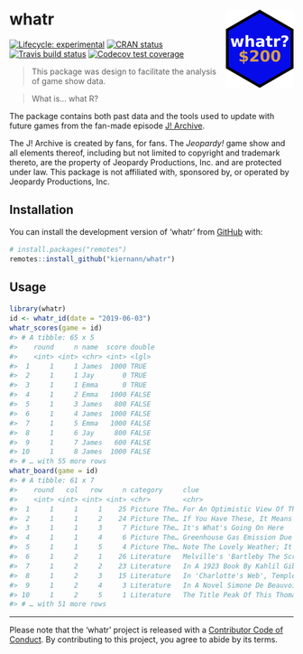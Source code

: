 
<!-- README.md is generated from README.Rmd. Please edit that file -->

# whatr <img src='man/figures/logo.png' align="right" height="139" />

<!-- badges: start -->

[![Lifecycle:
experimental](https://img.shields.io/badge/lifecycle-experimental-orange.svg)](https://www.tidyverse.org/lifecycle/#experimental)
[![CRAN
status](https://www.r-pkg.org/badges/version/whatr)](https://CRAN.R-project.org/package=whatr)
[![Travis build
status](https://travis-ci.org/kiernann/whatr.svg?branch=master)](https://travis-ci.org/kiernann/whatr)
[![Codecov test
coverage](https://codecov.io/gh/kiernann/whatr/branch/master/graph/badge.svg)](https://codecov.io/gh/kiernann/whatr?branch=master')
<!-- badges: end -->

> This package was design to facilitate the analysis of game show data.

> What is… what R?

The package contains both past data and the tools used to update with
future games from the fan-made episode [J\!
Archive](http://j-archive.com/).

The J\! Archive is created by fans, for fans. The *Jeopardy\!* game show
and all elements thereof, including but not limited to copyright and
trademark thereto, are the property of Jeopardy Productions, Inc. and
are protected under law. This package is not affiliated with, sponsored
by, or operated by Jeopardy Productions, Inc.

## Installation

You can install the development version of ‘whatr’ from
[GitHub](https://github.com/kiernann/whatr) with:

``` r
# install.packages("remotes")
remotes::install_github("kiernann/whatr")
```

## Usage

``` r
library(whatr)
id <- whatr_id(date = "2019-06-03")
whatr_scores(game = id)
#> # A tibble: 65 x 5
#>    round     n name  score double
#>    <int> <int> <chr> <int> <lgl> 
#>  1     1     1 James  1000 TRUE  
#>  2     1     1 Jay       0 TRUE  
#>  3     1     1 Emma      0 TRUE  
#>  4     1     2 Emma   1000 FALSE 
#>  5     1     3 James   800 FALSE 
#>  6     1     4 James  1000 FALSE 
#>  7     1     5 Emma   1000 FALSE 
#>  8     1     6 Jay     800 FALSE 
#>  9     1     7 James   600 FALSE 
#> 10     1     8 James  1000 FALSE 
#> # … with 55 more rows
whatr_board(game = id)
#> # A tibble: 61 x 7
#>    round   col   row     n category     clue                                        answer         
#>    <int> <int> <int> <int> <chr>        <chr>                                       <chr>          
#>  1     1     1     1    25 Picture The… For An Optimistic View Of Things, Take A L… Rose-Colored G…
#>  2     1     1     2    24 Picture The… If You Have These, It Means You're Well-Or… Your Ducks In …
#>  3     1     1     3     7 Picture The… It's What's Going On Here                   Comparing Appl…
#>  4     1     1     4     6 Picture The… Greenhouse Gas Emission Due To Human Activ… A Carbon Footp…
#>  5     1     1     5     4 Picture The… Note The Lovely Weather; It Means To Take … Make Hay While…
#>  6     1     2     1    26 Literature   Melville's 'Bartleby The Scrivener' Is Sub… Wall Street    
#>  7     1     2     2    23 Literature   In A 1923 Book By Kahlil Gibran, Almustafa… The Prophet    
#>  8     1     2     3    15 Literature   In 'Charlotte's Web', Templeton Is This Cr… A Rat          
#>  9     1     2     4     3 Literature   In A Novel Simone De Beauvoir Depicted Her… (Albert) Camus 
#> 10     1     2     5     1 Literature   The Title Peak Of This Thomas Mann Novel I… Magic Mountain 
#> # … with 51 more rows
```

-----

Please note that the ‘whatr’ project is released with a [Contributor
Code of Conduct](https://kiernann.com/whatr/CODE_OF_CONDUCT.html). By
contributing to this project, you agree to abide by its terms.

<!-- refs: start -->

<!-- refs: end -->
